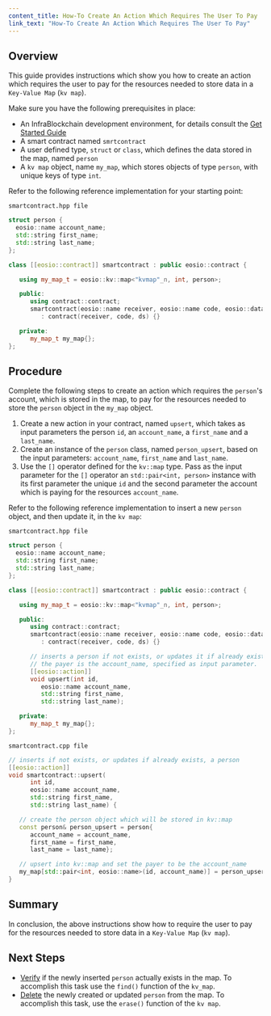 ```yaml
---
content_title: How-To Create An Action Which Requires The User To Pay
link_text: "How-To Create An Action Which Requires The User To Pay"
---
```


## Overview

This guide provides instructions which show you how to create an action which requires the user to pay for the resources needed to store data in a `Key-Value Map` (`kv map`).

Make sure you have the following prerequisites in place:

* An InfraBlockchain development environment, for details consult the [Get Started Guide](https://developers.infrablockchain.io/welcome/latest/getting-started-guide/index)
* A smart contract named `smrtcontract`
* A user defined type, `struct` or `class`, which defines the data stored in the map, named `person`
* A `kv map` object, name `my_map`, which stores objects of type `person`, with unique keys of type `int`.

Refer to the following reference implementation for your starting point:

`smartcontract.hpp file`

```cpp
struct person {
  eosio::name account_name;
  std::string first_name;
  std::string last_name;
};

class [[eosio::contract]] smartcontract : public eosio::contract {

   using my_map_t = eosio::kv::map<"kvmap"_n, int, person>;

   public:
      using contract::contract;
      smartcontract(eosio::name receiver, eosio::name code, eosio::datastream<const char*> ds)
         : contract(receiver, code, ds) {}

   private:
      my_map_t my_map{};
};
```

## Procedure

Complete the following steps to create an action which requires the `person`'s account, which is stored in the map, to pay for the resources needed to store the `person` object in the `my_map` object.

1. Create a new action in your contract, named `upsert`, which takes as input parameters the person `id`, an `account_name`, a `first_name` and a `last_name`.
2. Create an instance of the `person` class, named `person_upsert`, based on the input parameters: `account_name`, `first_name` and `last_name`.
3. Use the `[]` operator defined for the `kv::map` type. Pass as the input parameter for the `[]` operator an `std::pair<int, person>` instance with its first parameter the unique `id` and the second parameter the account which is paying for the resources `account_name`.

Refer to the following reference implementation to insert a new `person` object, and then update it, in the `kv map`:

`smartcontract.hpp file`

```cpp
struct person {
  eosio::name account_name;
  std::string first_name;
  std::string last_name;
};

class [[eosio::contract]] smartcontract : public eosio::contract {

   using my_map_t = eosio::kv::map<"kvmap"_n, int, person>;

   public:
      using contract::contract;
      smartcontract(eosio::name receiver, eosio::name code, eosio::datastream<const char*> ds)
         : contract(receiver, code, ds) {}

      // inserts a person if not exists, or updates it if already exists.
      // the payer is the account_name, specified as input parameter.
      [[eosio::action]]
      void upsert(int id,
         eosio::name account_name,
         std::string first_name,
         std::string last_name);

   private:
      my_map_t my_map{};
};
```

`smartcontract.cpp file`

```cpp
// inserts if not exists, or updates if already exists, a person
[[eosio::action]]
void smartcontract::upsert(
      int id,
      eosio::name account_name,
      std::string first_name,
      std::string last_name) {

   // create the person object which will be stored in kv::map
   const person& person_upsert = person{
      account_name = account_name,
      first_name = first_name,
      last_name = last_name};

   // upsert into kv::map and set the payer to be the account_name
   my_map[std::pair<int, eosio::name>(id, account_name)] = person_upsert;
}
```

## Summary

In conclusion, the above instructions show how to require the user to pay for the resources needed to store data in a `Key-Value Map` (`kv map`).

## Next Steps

* [Verify](70_how-to-find-in-kv-map.md) if the newly inserted `person` actually exists in the map. To accomplish this task use the `find()` function of the `kv_map`.
* [Delete](40_how-to-delete-from-kv-map.md) the newly created or updated `person` from the map. To accomplish this task, use the `erase()` function of the `kv map`.
